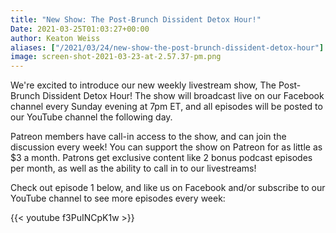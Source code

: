 ```yaml
---
title: "New Show: The Post-Brunch Dissident Detox Hour!"
Date: 2021-03-25T01:03:27+00:00
author: Keaton Weiss
aliases: ["/2021/03/24/new-show-the-post-brunch-dissident-detox-hour"]
image: screen-shot-2021-03-23-at-2.57.37-pm.png
---
```


We're excited to introduce our new weekly livestream show, The Post-Brunch Dissident Detox Hour! The show will broadcast live on our Facebook channel every Sunday evening at 7pm ET, and all episodes will be posted to our YouTube channel the following day.

Patreon members have call-in access to the show, and can join the discussion every week! You can support the show on Patreon for as little as $3 a month. Patrons get exclusive content like 2 bonus podcast episodes per month, as well as the ability to call in to our livestreams!

Check out episode 1 below, and like us on Facebook and/or subscribe to our YouTube channel to see more episodes every week:

{{< youtube f3PuINCpK1w >}}
